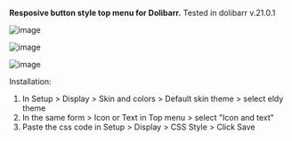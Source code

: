 **Resposive button style top menu for Dolibarr.**
Tested in dolibarr v.21.0.1

![image](https://github.com/user-attachments/assets/5e7a4b41-159d-49f6-a76f-98d5ffcec183)

![image](https://github.com/user-attachments/assets/06c4cfd3-3944-47ea-be1d-b6da4a66503d)

![image](https://github.com/user-attachments/assets/437dde01-49a7-4422-931e-16cc782ff668)

Installation:
1. In Setup > Display > Skin and colors > Default skin theme > select eldy theme
2. In the same form > Icon or Text in Top menu > select "Icon and text"
3. Paste the css code in Setup > Display > CSS Style > Click Save



